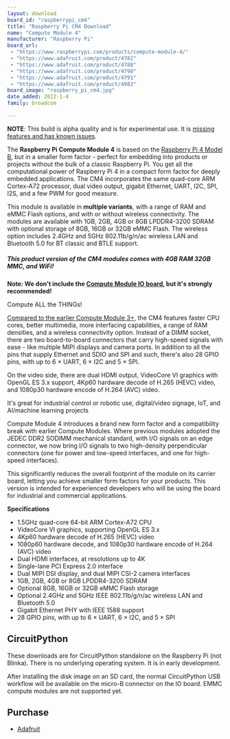 ```yaml
---
layout: download
board_id: "raspberrypi_cm4"
title: "Raspberry Pi CM4 Download"
name: "Compute Module 4"
manufacturer: "Raspberry Pi"
board_url:
 - "https://www.raspberrypi.com/products/compute-module-4/"
 - "https://www.adafruit.com/product/4782"
 - "https://www.adafruit.com/product/4788"
 - "https://www.adafruit.com/product/4790"
 - "https://www.adafruit.com/product/4791"
 - "https://www.adafruit.com/product/4982"
board_image: "raspberry_pi_cm4.jpg"
date_added: 2022-1-4
family: broadcom

---
```


**NOTE**: This build is alpha quality and is for experimental use. It is [missing features and has known issues](https://github.com/adafruit/circuitpython/labels/broadcom).

The **Raspberry Pi Compute Module 4** is based on the [Raspberry Pi 4 Model B](http://www.adafruit.com/product/4297), but in a smaller form factor - perfect for embedding into products or projects without the bulk of a classic Raspberry Pi. You get all the computational power of Raspberry Pi 4 in a compact form factor for deeply embedded applications. The CM4 incorporates the same quad-core ARM Cortex-A72 processor, dual video output, gigabit Ethernet, UART, I2C, SPI, I2S, and a few PWM for good measure.

This module is available in **multiple variants**, with a range of RAM and eMMC Flash options, and with or without wireless connectivity. The modules are available with 1GB, 2GB, 4GB or 8GB LPDDR4-3200 SDRAM with optional storage of 8GB, 16GB or 32GB eMMC Flash. The wireless option includes 2.4GHz and 5GHz 802.11b/g/n/ac wireless LAN and Bluetooth 5.0 for BT classic and BTLE support.

##### **This product version of the CM4 modules comes with 4GB RAM 32GB MMC, and WiFi!**

**Note: We don't include the [Compute Module IO board](http://www.adafruit.com/product/4787), but it's strongly recommended!**

Compute ALL the THINGs!

[Compared to the earlier Compute Module 3+](https://www.adafruit.com/product/4092), the CM4 features faster CPU cores, better multimedia, more interfacing capabilities, a range of RAM densities, and a wireless connectivity option. Instead of a DIMM socket, there are two board-to-board connectors that carry high-speed signals with ease - like multiple MIPI displays and camera ports. In addition to all the pins that supply Ethernet and SDIO and SPI and such, there's also 28 GPIO pins, with up to 6 × UART, 6 × I2C and 5 × SPI.

On the video side, there are dual HDMI output, VideoCore VI graphics with OpenGL ES 3.x support, 4Kp60 hardware decode of H.265 (HEVC) video, and 1080p30 hardware encode of H.264 (AVC) video.

It's great for industrial control or robotic use, digital/video signage, IoT, and AI/machine learning projects

Compute Module 4 introduces a brand new form factor and a compatibility break with earlier Compute Modules. Where previous modules adopted the JEDEC DDR2 SODIMM mechanical standard, with I/O signals on an edge connector, we now bring I/O signals to two high-density perpendicular connectors (one for power and low-speed interfaces, and one for high-speed interfaces).

This significantly reduces the overall footprint of the module on its carrier board, letting you achieve smaller form factors for your products. This version is intended for experienced developers who will be using the board for industrial and commercial applications.

**Specifications**

- 1.5GHz quad-core 64-bit ARM Cortex-A72 CPU
- VideoCore VI graphics, supporting OpenGL ES 3.x
- 4Kp60 hardware decode of H.265 (HEVC) video
- 1080p60 hardware decode, and 1080p30 hardware encode of H.264 (AVC) video
- Dual HDMI interfaces, at resolutions up to 4K
- Single-lane PCI Express 2.0 interface
- Dual MIPI DSI display, and dual MIPI CSI-2 camera interfaces
- 1GB, 2GB, 4GB or 8GB LPDDR4-3200 SDRAM
- Optional 8GB, 16GB or 32GB eMMC Flash storage
- Optional 2.4GHz and 5GHz IEEE 802.11b/g/n/ac wireless LAN and Bluetooth 5.0
- Gigabit Ethernet PHY with IEEE 1588 support
- 28 GPIO pins, with up to 6 × UART, 6 × I2C, and 5 × SPI

## CircuitPython

These downloads are for CircuitPython standalone on the Raspberry Pi (not Blinka). There is no underlying operating system. It is in early development.

After installing the disk image on an SD card, the normal CircuitPython USB workflow will be available on the micro-B connector on the IO board. EMMC compute modules are not supported yet.

## Purchase
* [Adafruit](https://www.adafruit.com/product/4982)
